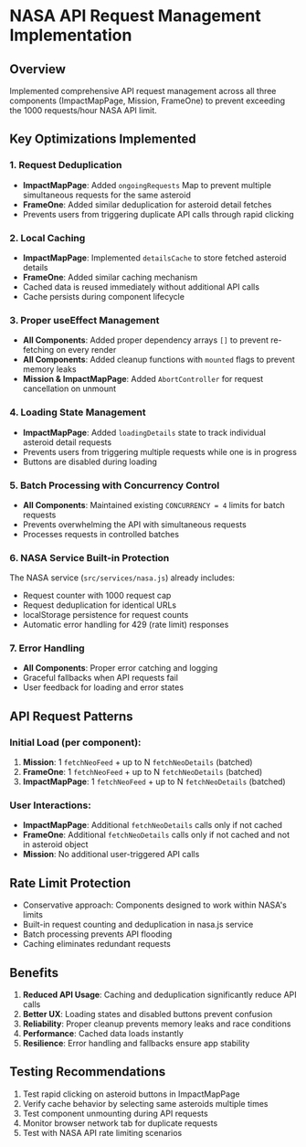 # NASA API Request Management Implementation

## Overview
Implemented comprehensive API request management across all three components (ImpactMapPage, Mission, FrameOne) to prevent exceeding the 1000 requests/hour NASA API limit.

## Key Optimizations Implemented

### 1. Request Deduplication
- **ImpactMapPage**: Added `ongoingRequests` Map to prevent multiple simultaneous requests for the same asteroid
- **FrameOne**: Added similar deduplication for asteroid detail fetches
- Prevents users from triggering duplicate API calls through rapid clicking

### 2. Local Caching
- **ImpactMapPage**: Implemented `detailsCache` to store fetched asteroid details
- **FrameOne**: Added similar caching mechanism
- Cached data is reused immediately without additional API calls
- Cache persists during component lifecycle

### 3. Proper useEffect Management
- **All Components**: Added proper dependency arrays `[]` to prevent re-fetching on every render
- **All Components**: Added cleanup functions with `mounted` flags to prevent memory leaks
- **Mission & ImpactMapPage**: Added `AbortController` for request cancellation on unmount

### 4. Loading State Management
- **ImpactMapPage**: Added `loadingDetails` state to track individual asteroid detail requests
- Prevents users from triggering multiple requests while one is in progress
- Buttons are disabled during loading

### 5. Batch Processing with Concurrency Control
- **All Components**: Maintained existing `CONCURRENCY = 4` limits for batch requests
- Prevents overwhelming the API with simultaneous requests
- Processes requests in controlled batches

### 6. NASA Service Built-in Protection
The NASA service (`src/services/nasa.js`) already includes:
- Request counter with 1000 request cap
- Request deduplication for identical URLs
- localStorage persistence for request counts
- Automatic error handling for 429 (rate limit) responses

### 7. Error Handling
- **All Components**: Proper error catching and logging
- Graceful fallbacks when API requests fail
- User feedback for loading and error states

## API Request Patterns

### Initial Load (per component):
1. **Mission**: 1 `fetchNeoFeed` + up to N `fetchNeoDetails` (batched)
2. **FrameOne**: 1 `fetchNeoFeed` + up to N `fetchNeoDetails` (batched)  
3. **ImpactMapPage**: 1 `fetchNeoFeed` + up to N `fetchNeoDetails` (batched)

### User Interactions:
- **ImpactMapPage**: Additional `fetchNeoDetails` calls only if not cached
- **FrameOne**: Additional `fetchNeoDetails` calls only if not cached and not in asteroid object
- **Mission**: No additional user-triggered API calls

## Rate Limit Protection
- Conservative approach: Components designed to work within NASA's limits
- Built-in request counting and deduplication in nasa.js service
- Batch processing prevents API flooding
- Caching eliminates redundant requests

## Benefits
1. **Reduced API Usage**: Caching and deduplication significantly reduce API calls
2. **Better UX**: Loading states and disabled buttons prevent confusion
3. **Reliability**: Proper cleanup prevents memory leaks and race conditions
4. **Performance**: Cached data loads instantly
5. **Resilience**: Error handling and fallbacks ensure app stability

## Testing Recommendations
1. Test rapid clicking on asteroid buttons in ImpactMapPage
2. Verify cache behavior by selecting same asteroids multiple times
3. Test component unmounting during API requests
4. Monitor browser network tab for duplicate requests
5. Test with NASA API rate limiting scenarios